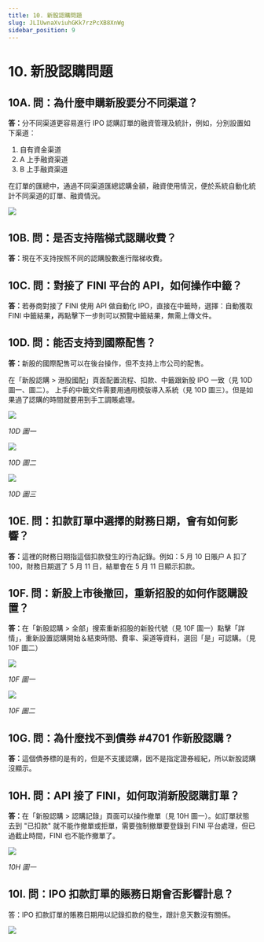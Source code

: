 ```yaml
---
title: 10. 新股認購問題
slug: JLIUwnaXviuhGKk7rzPcXB8XnWg
sidebar_position: 9
---
```



# 10. 新股認購問題

## 10A. 問：為什麼申購新股要分不同渠道？

<b>答：</b>分不同渠道更容易進行 IPO 認購訂單的融資管理及統計，例如，分別設置如下渠道：
1. 自有資金渠道
2. A 上手融資渠道
3. B 上手融資渠道

在訂單的匯總中，通過不同渠道匯總認購金額，融資使用情況，便於系統自動化統計不同渠道的訂單、融資情況。

<img src="/assets/QG00bYmqeoEL90x66C5cx0c3nWb.png" src-width="3612" src-height="592" align="center"/>

## 10B. 問：是否支持階梯式認購收費？

<b>答：</b>現在不支持按照不同的認購股數進行階梯收費。

## 10C. 問：對接了 FINI 平台的 API，如何操作中籤？

<b>答：</b>若券商對接了 FINI 使用 API 做自動化 IPO，直接在中籤時，選擇：自動獲取 FINI 中籤結果<b>，</b>再點擊下一步則可以預覽中籤結果，無需上傳文件。

## 10D. 問：能否支持到國際配售？

<b>答：</b>新股的國際配售可以在後台操作，但不支持上市公司的配售。

在「新股認購 &gt; 港股國配」頁面配置流程、扣款、中籤跟新股 IPO 一致（見 10D 圖一、圖二）。
上手的中籤文件需要用通用模版導入系統（見 10D 圖三）。但是如果過了認購的時間就要用到手工調賬處理。

<img src="/assets/N0uYbOezFo61ZVx78UPc2wzin2b.png" src-width="2506" src-height="854" align="center"/>

<em>10D 圖一</em>

<img src="/assets/VLP2bUK8ooUSJvxC5VZcGGvpnwg.png" src-width="2498" src-height="928" align="center"/>

<em>10D 圖二</em>

<img src="/assets/Afl9b7VsnobzEjxIPt7cDGwMnib.png" src-width="2508" src-height="1428" align="center"/>

<em>10D 圖三</em>

## 10E. 問：扣款訂單中選擇的財務日期，會有如何影響？

<b>答：</b>這裡的財務日期指這個扣款發生的行為記錄。例如：5 月 10 日賬户 A 扣了 100，財務日期選了 5 月 11 日，結單會在 5 月 11 日顯示扣款。

## 10F. 問：新股上市後撤回，重新招股的如何作認購設置？

<b>答：</b>在「新股認購 &gt; 全部」搜索重新招股的新股代號（見 10F 圖一）點擊「詳情」，重新設置認購開始＆結束時間、費率、渠道等資料，選回「是」可認購。（見 10F 圖二）

<img src="/assets/J8NWb5c5GoULAdxs9WFcim2HnPc.png" src-width="2554" src-height="662" align="center"/>

<em>10F 圖一</em>

<img src="/assets/V8klbbqj7oMVKQxtutac62Uqnqb.png" src-width="2528" src-height="1552" align="center"/>

<em>10F 圖二</em>

## 10G. 問：為什麼找不到債券 #4701 作新股認購 ?

<b>答：</b>這個債券標的是有的，但是不支援認購，因不是指定證券經紀，所以新股認購沒顯示。

## 10H. 問：API 接了 FINI，如何取消新股認購訂單？

<b>答：</b>在「新股認購 &gt; 認購記錄」頁面可以操作撤單（見 10H 圖一）。如訂單狀態去到 "已扣款" 就不能作撤單或拒單，需要強制撤單要登錄到 FINI 平台處理，但已過截止時間，FINI 也不能作撤單了。

<img src="/assets/B0DsbzhdooDmtrx8IkgcliJcnJg.png" src-width="2716" src-height="902" align="center"/>

<em>10H 圖一</em>

## 10I. 問：IPO 扣款訂單的賬務日期會否影響計息？

答：IPO 扣款訂單的賬務日期用以記錄扣款的發生，跟計息天數沒有關係。

<img src="/assets/XHmEbQ6ZloCeaOx9HTGc1ORTnXf.png" src-width="1510" src-height="854" align="center"/>

